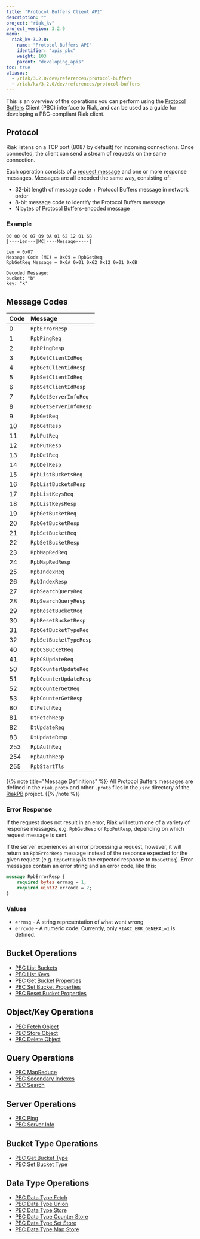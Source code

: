 ```yaml
---
title: "Protocol Buffers Client API"
description: ""
project: "riak_kv"
project_version: 3.2.0
menu:
  riak_kv-3.2.0:
    name: "Protocol Buffers API"
    identifier: "apis_pbc"
    weight: 103
    parent: "developing_apis"
toc: true
aliases:
  - /riak/3.2.0/dev/references/protocol-buffers
  - /riak/kv/3.2.0/dev/references/protocol-buffers
---
```


This is an overview of the operations you can perform using the
[Protocol Buffers](https://code.google.com/p/protobuf/) Client (PBC)
interface to Riak, and can be used as a guide for developing a
PBC-compliant Riak client.

## Protocol

Riak listens on a TCP port (8087 by default) for incoming connections.
Once connected, the client can send a stream of requests on the same
connection.

Each operation consists of a [request message](https://developers.google.com/protocol-buffers/docs/encoding) and one or more response messages. Messages are all encoded the same way, consisting of:

* 32-bit length of message code + Protocol Buffers message in network
  order
* 8-bit message code to identify the Protocol Buffers message
* N bytes of Protocol Buffers-encoded message

### Example

```
00 00 00 07 09 0A 01 62 12 01 6B
|----Len---|MC|----Message-----|

Len = 0x07
Message Code (MC) = 0x09 = RpbGetReq
RpbGetReq Message = 0x0A 0x01 0x62 0x12 0x01 0x6B

Decoded Message:
bucket: "b"
key: "k"
```

## Message Codes

Code | Message |
:----|:--------|
0 | `RpbErrorResp` |
1 | `RpbPingReq` |
2 | `RpbPingResp` |
3 | `RpbGetClientIdReq` |
4 | `RpbGetClientIdResp` |
5 | `RpbSetClientIdReq` |
6 | `RpbSetClientIdResp` |
7 | `RpbGetServerInfoReq` |
8 | `RpbGetServerInfoResp` |
9 | `RpbGetReq` |
10 | `RpbGetResp` |
11 | `RpbPutReq` |
12 | `RpbPutResp` |
13 | `RpbDelReq` |
14 | `RpbDelResp` |
15 | `RpbListBucketsReq` |
16 | `RpbListBucketsResp` |
17 | `RpbListKeysReq` |
18 | `RpbListKeysResp` |
19 | `RpbGetBucketReq` |
20 | `RpbGetBucketResp` |
21 | `RpbSetBucketReq` |
22 | `RpbSetBucketResp` |
23 | `RpbMapRedReq` |
24 | `RpbMapRedResp` |
25 | `RpbIndexReq` |
26 | `RpbIndexResp` |
27 | `RpbSearchQueryReq` |
28 | `RbpSearchQueryResp` |
29 | `RpbResetBucketReq` |
30 | `RpbResetBucketResp` |
31 | `RpbGetBucketTypeReq` |
32 | `RpbSetBucketTypeResp` |
40 | `RpbCSBucketReq` |
41 | `RpbCSUpdateReq` |
50 | `RpbCounterUpdateReq` |
51 | `RpbCounterUpdateResp` |
52 | `RpbCounterGetReq` |
53 | `RpbCounterGetResp` |
80 | `DtFetchReq` |
81 | `DtFetchResp` |
82 | `DtUpdateReq` |
83 | `DtUpdateResp` |
253 | `RpbAuthReq` |
254 | `RpbAuthResp` |
255 | `RpbStartTls` |

{{% note title="Message Definitions" %}}
All Protocol Buffers messages are defined in the `riak.proto` and other
`.proto` files in the `/src` directory of the
<a href="https://github.com/basho/riak_pb">RiakPB</a> project.
{{% /note %}}

### Error Response

If the request does not result in an error, Riak will return one of a
variety of response messages, e.g. `RpbGetResp` or `RpbPutResp`,
depending on which request message is sent.

If the server experiences an error processing a request, however, it
will return an `RpbErrorResp` message instead of the response expected
for the given request (e.g. `RbpGetResp` is the expected response to
`RbpGetReq`). Error messages contain an error string and an error code,
like this:

```protobuf
message RpbErrorResp {
    required bytes errmsg = 1;
    required uint32 errcode = 2;
}
```

### Values

* `errmsg` - A string representation of what went wrong
* `errcode` - A numeric code. Currently, only `RIAKC_ERR_GENERAL=1`
  is defined.

## Bucket Operations

* [PBC List Buckets]({{<baseurl>}}riak/kv/3.2.0/developing/api/protocol-buffers/list-buckets)
* [PBC List Keys]({{<baseurl>}}riak/kv/3.2.0/developing/api/protocol-buffers/list-keys)
* [PBC Get Bucket Properties]({{<baseurl>}}riak/kv/3.2.0/developing/api/protocol-buffers/get-bucket-props)
* [PBC Set Bucket Properties]({{<baseurl>}}riak/kv/3.2.0/developing/api/protocol-buffers/set-bucket-props)
* [PBC Reset Bucket Properties]({{<baseurl>}}riak/kv/3.2.0/developing/api/protocol-buffers/reset-bucket-props)

## Object/Key Operations

* [PBC Fetch Object]({{<baseurl>}}riak/kv/3.2.0/developing/api/protocol-buffers/fetch-object)
* [PBC Store Object]({{<baseurl>}}riak/kv/3.2.0/developing/api/protocol-buffers/store-object)
* [PBC Delete Object]({{<baseurl>}}riak/kv/3.2.0/developing/api/protocol-buffers/delete-object)

## Query Operations

* [PBC MapReduce]({{<baseurl>}}riak/kv/3.2.0/developing/api/protocol-buffers/mapreduce)
* [PBC Secondary Indexes]({{<baseurl>}}riak/kv/3.2.0/developing/api/protocol-buffers/secondary-indexes)
* [PBC Search]({{<baseurl>}}riak/kv/3.2.0/developing/api/protocol-buffers/search)

## Server Operations

* [PBC Ping]({{<baseurl>}}riak/kv/3.2.0/developing/api/protocol-buffers/ping)
* [PBC Server Info]({{<baseurl>}}riak/kv/3.2.0/developing/api/protocol-buffers/server-info)

## Bucket Type Operations

* [PBC Get Bucket Type]({{<baseurl>}}riak/kv/3.2.0/developing/api/protocol-buffers/get-bucket-type)
* [PBC Set Bucket Type]({{<baseurl>}}riak/kv/3.2.0/developing/api/protocol-buffers/set-bucket-type)

## Data Type Operations

* [PBC Data Type Fetch]({{<baseurl>}}riak/kv/3.2.0/developing/api/protocol-buffers/dt-fetch)
* [PBC Data Type Union]({{<baseurl>}}riak/kv/3.2.0/developing/api/protocol-buffers/dt-union)
* [PBC Data Type Store]({{<baseurl>}}riak/kv/3.2.0/developing/api/protocol-buffers/dt-store)
* [PBC Data Type Counter Store]({{<baseurl>}}riak/kv/3.2.0/developing/api/protocol-buffers/dt-counter-store)
* [PBC Data Type Set Store]({{<baseurl>}}riak/kv/3.2.0/developing/api/protocol-buffers/dt-set-store)
* [PBC Data Type Map Store]({{<baseurl>}}riak/kv/3.2.0/developing/api/protocol-buffers/dt-map-store)





